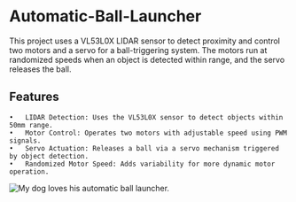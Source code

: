 # Automatic-Ball-Launcher

This project uses a VL53L0X LIDAR sensor to detect proximity and control two motors and a servo for a ball-triggering system. The motors run at randomized speeds when an object is detected within range, and the servo releases the ball.

## Features
    •	LIDAR Detection: Uses the VL53L0X sensor to detect objects within 50mm range.
    •	Motor Control: Operates two motors with adjustable speed using PWM signals.
    •	Servo Actuation: Releases a ball via a servo mechanism triggered by object detection.
    •	Randomized Motor Speed: Adds variability for more dynamic motor operation.

![](images/IMG_2369.HEIC "My dog loves his automatic ball launcher.")